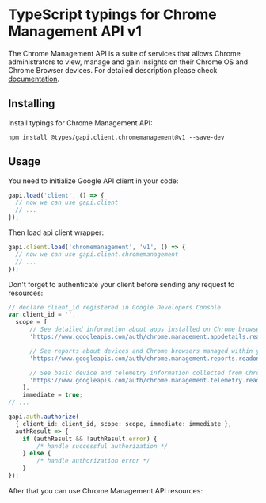 # TypeScript typings for Chrome Management API v1

The Chrome Management API is a suite of services that allows Chrome administrators to view, manage and gain insights on their Chrome OS and Chrome Browser devices.
For detailed description please check [documentation](http://developers.google.com/chrome/management/).

## Installing

Install typings for Chrome Management API:

```
npm install @types/gapi.client.chromemanagement@v1 --save-dev
```

## Usage

You need to initialize Google API client in your code:

```typescript
gapi.load('client', () => {
  // now we can use gapi.client
  // ...
});
```

Then load api client wrapper:

```typescript
gapi.client.load('chromemanagement', 'v1', () => {
  // now we can use gapi.client.chromemanagement
  // ...
});
```

Don't forget to authenticate your client before sending any request to resources:

```typescript
// declare client_id registered in Google Developers Console
var client_id = '',
  scope = [ 
      // See detailed information about apps installed on Chrome browsers and devices managed by your organization
      'https://www.googleapis.com/auth/chrome.management.appdetails.readonly',

      // See reports about devices and Chrome browsers managed within your organization
      'https://www.googleapis.com/auth/chrome.management.reports.readonly',

      // See basic device and telemetry information collected from Chrome OS devices or users managed within your organization
      'https://www.googleapis.com/auth/chrome.management.telemetry.readonly',
    ],
    immediate = true;
// ...

gapi.auth.authorize(
  { client_id: client_id, scope: scope, immediate: immediate },
  authResult => {
    if (authResult && !authResult.error) {
        /* handle successful authorization */
    } else {
        /* handle authorization error */
    }
});
```

After that you can use Chrome Management API resources:

```typescript
```
